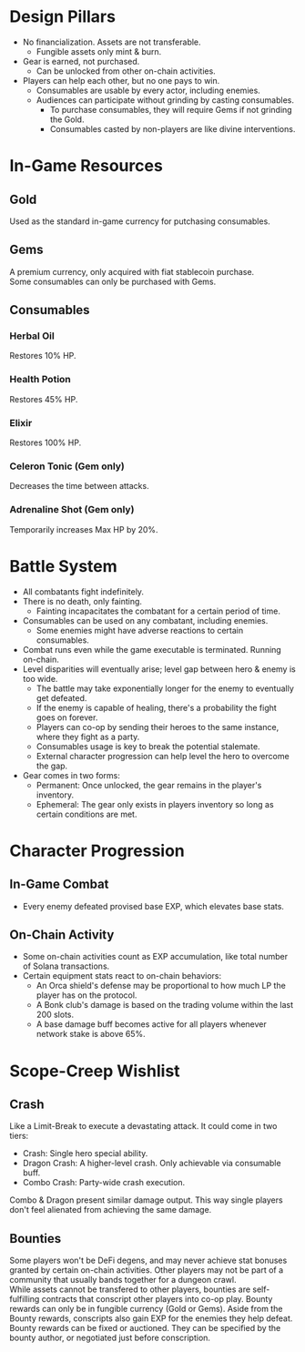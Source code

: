# Design Pillars
* No financialization. Assets are not transferable.
  *  Fungible assets only mint & burn.
* Gear is earned, not purchased.
  * Can be unlocked from other on-chain activities.
* Players can help each other, but no one pays to win.
  * Consumables are usable by every actor, including enemies.
  * Audiences can participate without grinding by casting consumables.
    * To purchase consumables, they will require Gems if not grinding the Gold.
    * Consumables casted by non-players are like divine interventions.

# In-Game Resources
## Gold
Used as the standard in-game currency for putchasing consumables.

## Gems
A premium currency, only acquired with fiat stablecoin purchase.  
Some consumables can only be purchased with Gems.

## Consumables

### Herbal Oil
Restores 10% HP.

### Health Potion
Restores 45% HP.

### Elixir
Restores 100% HP.

### Celeron Tonic (Gem only)
Decreases the time between attacks.

### Adrenaline Shot (Gem only)
Temporarily increases Max HP by 20%. 

# Battle System
* All combatants fight indefinitely.
* There is no death, only fainting.
  * Fainting incapacitates the combatant for a certain period of time.
* Consumables can be used on any combatant, including enemies.
  * Some enemies might have adverse reactions to certain consumables.
* Combat runs even while the game executable is terminated. Running on-chain.
* Level disparities will eventually arise; level gap between hero & enemy is too wide.
  * The battle may take exponentially longer for the enemy to eventually get defeated.
  * If the enemy is capable of healing, there's a probability the fight goes on forever.
  * Players can co-op by sending their heroes to the same instance, where they fight as a party.
  * Consumables usage is key to break the potential stalemate.
  * External character progression can help level the hero to overcome the gap.
* Gear comes in two forms:
  * Permanent: Once unlocked, the gear remains in the player's inventory.
  * Ephemeral: The gear only exists in players inventory so long as certain conditions are met.

# Character Progression
## In-Game Combat
* Every enemy defeated provised base EXP, which elevates base stats.
## On-Chain Activity
* Some on-chain activities count as EXP accumulation, like total number of Solana transactions.
* Certain equipment stats react to on-chain behaviors:
  * An Orca shield's defense may be proportional to how much LP the player has on the protocol.
  * A Bonk club's damage is based on the trading volume within the last 200 slots.
  * A base damage buff becomes active for all players whenever network stake is above 65%.

# Scope-Creep Wishlist
## Crash
Like a Limit-Break to execute a devastating attack.
It could come in two tiers:
* Crash: Single hero special ability.
* Dragon Crash: A higher-level crash. Only achievable via consumable buff.
* Combo Crash: Party-wide crash execution. 

Combo & Dragon present similar damage output. This way single players don't feel alienated from achieving the same damage.

## Bounties
Some players won't be DeFi degens, and may never achieve stat bonuses granted by certain on-chain activities. Other players may not be part of a community that usually bands together for a dungeon crawl.  
While assets cannot be transfered to other players, bounties are self-fulfilling contracts that conscript other players into co-op play. Bounty rewards can only be in fungible currency (Gold or Gems).  Aside from the Bounty rewards, conscripts also gain EXP for the enemies they help defeat.  
Bounty rewards can be fixed or auctioned. They can be specified by the bounty author, or negotiated just before conscription. 

